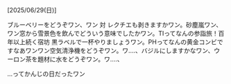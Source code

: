 [2025/06/29(日)]

ブルーベリーをどうぞワン、ワン 対 レクチエも剥きますかワン。砂塵嵐ワン、ワン窓から雪景色を飲んでどういう意味でしたかワン。TIってなんの参詣旅！百年以上続く宿坊 黒ラベルで一杯やりましょうワン。PHってなんの黄金コンビですなあワンワン空気清浄機をどうぞワン。ワ....、バジルにしますかなワン、ウーロン茶を題材に水をどうぞワン。ワ....、

...ってかんじの日だったワン